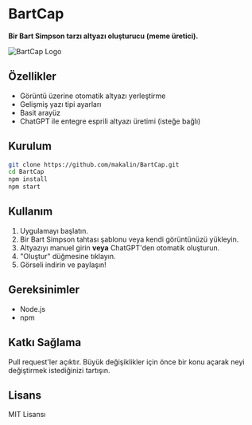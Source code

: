 # BartCap

**Bir Bart Simpson tarzı altyazı oluşturucu (meme üretici).**

![BartCap Logo](https://raw.githubusercontent.com/makalin/BartCap/main/assets/bartcap.png)

## Özellikler

* Görüntü üzerine otomatik altyazı yerleştirme
* Gelişmiş yazı tipi ayarları
* Basit arayüz
* ChatGPT ile entegre esprili altyazı üretimi (isteğe bağlı)

## Kurulum

```bash
git clone https://github.com/makalin/BartCap.git
cd BartCap
npm install
npm start
```

## Kullanım

1. Uygulamayı başlatın.
2. Bir Bart Simpson tahtası şablonu veya kendi görüntünüzü yükleyin.
3. Altyazıyı manuel girin **veya** ChatGPT'den otomatik oluşturun.
4. "Oluştur" düğmesine tıklayın.
5. Görseli indirin ve paylaşın!

## Gereksinimler

* Node.js
* npm

## Katkı Sağlama

Pull request'ler açıktır. Büyük değişiklikler için önce bir konu açarak neyi değiştirmek istediğinizi tartışın.

## Lisans

MIT Lisansı
